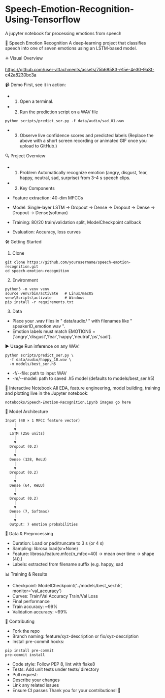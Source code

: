 # Speech-Emotion-Recognition-Using-Tensorflow
A jupyter notebook for processing emotions from speech

🔆 Speech Emotion Recognition
A deep‐learning project that classifies speech into one of seven emotions using an LSTM‐based model.

✳️ Visual Overview 


https://github.com/user-attachments/assets/75b68583-e15e-4e30-9a8f-c42a8230bc3a



📹 Demo
First, see it in action:
- 1. Open a terminal.
- 2. Run the prediction script on a WAV file
```
python scripts/predict_ser.py -f data/audio/sad_01.wav
```
- 3. Observe live confidence scores and predicted labels
(Replace the above with a short screen recording or animated GIF once you upload to GitHub.)

🔍 Project Overview

- 1. Problem
Automatically recognize emotion (angry, disgust, fear, happy, neutral, sad, surprise) from 3–4 s speech clips.

- 2. Key Components
- Feature extraction: 40-dim MFCCs
- Model: Single‐layer LSTM → Dropout → Dense → Dropout → Dense → Dropout → Dense(softmax)
- Training: 80/20 train/validation split, ModelCheckpoint callback
- Evaluation: Accuracy, loss curves

🛠️ Getting Started
1. Clone
```
git clone https://github.com/yourusername/speech-emotion-recognition.git
cd speech-emotion-recognition
```

2. Environment
```
python3 -m venv venv
source venv/bin/activate   # Linux/macOS
venv\Scripts\activate      # Windows
pip install -r requirements.txt
```

3. Data
- Place your .wav files in " data/audio/ " with filenames like " speakerID_emotion.wav ".
- Emotion labels must match EMOTIONS = ['angry','disgust','fear','happy','neutral','ps','sad'].

▶️ Usage
Run inference on any WAV:
```
python scripts/predict_ser.py \
  -f data/audio/happy_10.wav \
  -m models/best_ser.h5
```
- -f/--file: path to input WAV
- -m/--model: path to saved .h5 model (defaults to models/best_ser.h5)

📓 Interactive Notebook
All EDA, feature engineering, model building, training and plotting live in the Jupyter notebook:
```
notebooks/Speech-Emotion-Recognition.ipynb images go here 
```

📐 Model Architecture
```
Input (40 × 1 MFCC feature vector)
    │
    ▼
  LSTM (256 units)
    │
    ▼
  Dropout (0.2)
    │
    ▼
  Dense (128, ReLU)
    │
    ▼
  Dropout (0.2)
    │
    ▼
  Dense (64, ReLU)
    │
    ▼
  Dropout (0.2)
    │
    ▼
  Dense (7, Softmax)
    │
    ▼
  Output: 7 emotion probabilities
```

💾 Data & Preprocessing
- Duration: Load or pad/truncate to 3 s (or 4 s)
- Sampling: librosa.load(sr=None)
- Feature: librosa.feature.mfcc(n_mfcc=40) → mean over time → shape (40,)
- Labels: extracted from filename suffix (e.g. happy, sad

📊 Training & Results
- Checkpoint: ModelCheckpoint('../models/best_ser.h5', monitor='val_accuracy')
- Curves:
Train/Val Accuracy
Train/Val Loss
- Final performance
- Train accuracy: ~99%
- Validation accuracy: ~99%

🤝 Contributing
- Fork the repo
- Branch naming: feature/xyz-description or fix/xyz-description
- Install pre-commit hooks:
```
pip install pre-commit
pre-commit install
```

- Code style: Follow PEP 8, lint with flake8
- Tests: Add unit tests under tests/ directory
- Pull request:
- Describe your changes
- Link any related issues
- Ensure CI passes
Thank you for your contributions! 🎉













































































































